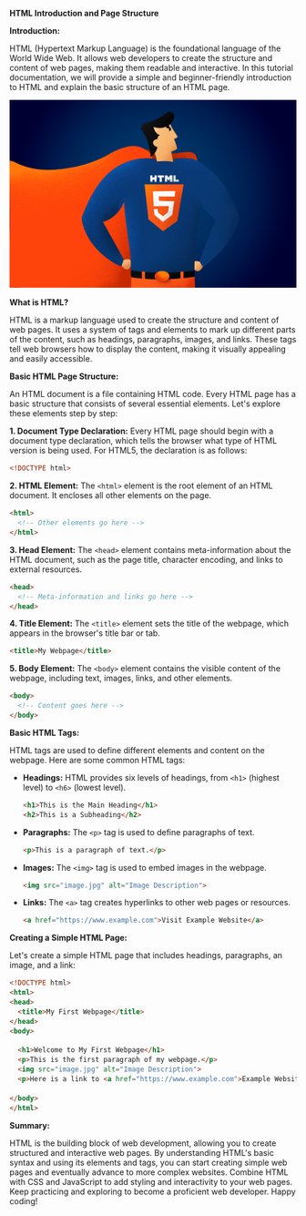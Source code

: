 **HTML Introduction and Page Structure**

**Introduction:**

HTML (Hypertext Markup Language) is the foundational language of the World Wide Web. It allows web developers to create the structure and content of web pages, making them readable and interactive. In this tutorial documentation, we will provide a simple and beginner-friendly introduction to HTML and explain the basic structure of an HTML page.

![URL](../../Assets/HTML-5-now.gif) 

**What is HTML?**

HTML is a markup language used to create the structure and content of web pages. It uses a system of tags and elements to mark up different parts of the content, such as headings, paragraphs, images, and links. These tags tell web browsers how to display the content, making it visually appealing and easily accessible.

**Basic HTML Page Structure:**

An HTML document is a file containing HTML code. Every HTML page has a basic structure that consists of several essential elements. Let's explore these elements step by step:

**1. Document Type Declaration:**
   Every HTML page should begin with a document type declaration, which tells the browser what type of HTML version is being used. For HTML5, the declaration is as follows:

   ```html
   <!DOCTYPE html>
   ```

**2. HTML Element:**
   The `<html>` element is the root element of an HTML document. It encloses all other elements on the page.

   ```html
   <html>
     <!-- Other elements go here -->
   </html>
   ```

**3. Head Element:**
   The `<head>` element contains meta-information about the HTML document, such as the page title, character encoding, and links to external resources.

   ```html
   <head>
     <!-- Meta-information and links go here -->
   </head>
   ```

**4. Title Element:**
   The `<title>` element sets the title of the webpage, which appears in the browser's title bar or tab.

   ```html
   <title>My Webpage</title>
   ```

**5. Body Element:**
   The `<body>` element contains the visible content of the webpage, including text, images, links, and other elements.

   ```html
   <body>
     <!-- Content goes here -->
   </body>
   ```

**Basic HTML Tags:**

HTML tags are used to define different elements and content on the webpage. Here are some common HTML tags:

- **Headings:**
  HTML provides six levels of headings, from `<h1>` (highest level) to `<h6>` (lowest level).

  ```html
  <h1>This is the Main Heading</h1>
  <h2>This is a Subheading</h2>
  ```

- **Paragraphs:**
  The `<p>` tag is used to define paragraphs of text.

  ```html
  <p>This is a paragraph of text.</p>
  ```

- **Images:**
  The `<img>` tag is used to embed images in the webpage.

  ```html
  <img src="image.jpg" alt="Image Description">
  ```

- **Links:**
  The `<a>` tag creates hyperlinks to other web pages or resources.

  ```html
  <a href="https://www.example.com">Visit Example Website</a>
  ```

**Creating a Simple HTML Page:**

Let's create a simple HTML page that includes headings, paragraphs, an image, and a link:

```html
<!DOCTYPE html>
<html>
<head>
  <title>My First Webpage</title>
</head>
<body>

  <h1>Welcome to My First Webpage</h1>
  <p>This is the first paragraph of my webpage.</p>
  <img src="image.jpg" alt="Image Description">
  <p>Here is a link to <a href="https://www.example.com">Example Website</a>.</p>

</body>
</html>
```

**Summary:**

HTML is the building block of web development, allowing you to create structured and interactive web pages. By understanding HTML's basic syntax and using its elements and tags, you can start creating simple web pages and eventually advance to more complex websites. Combine HTML with CSS and JavaScript to add styling and interactivity to your web pages. Keep practicing and exploring to become a proficient web developer. Happy coding!